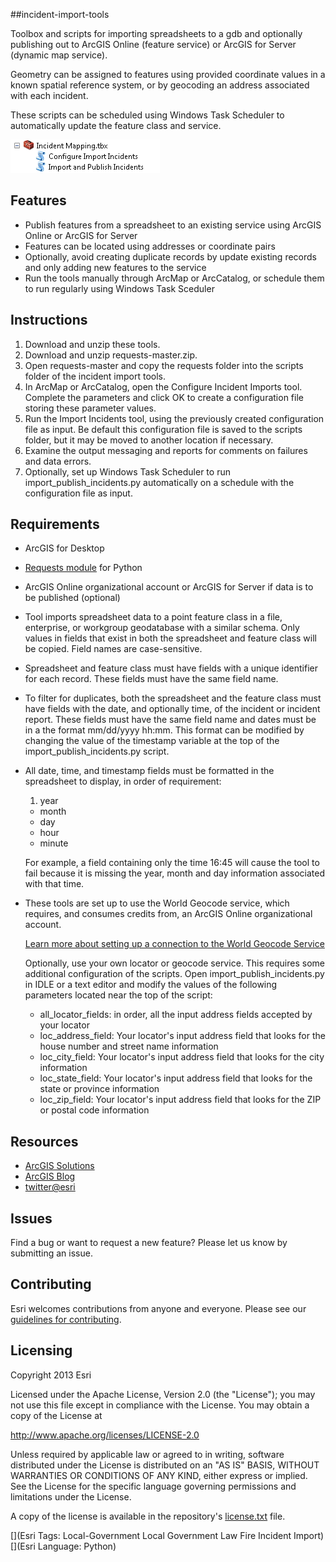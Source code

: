 ##incident-import-tools

Toolbox and scripts for importing spreadsheets to a gdb and optionally publishing out to ArcGIS Online (feature service) or ArcGIS for Server (dynamic map service).   

Geometry can be assigned to features using provided coordinate values in a known spatial reference system, or by geocoding an address associated with each incident.   

These scripts can be scheduled using Windows Task Scheduler to automatically update the feature class and service.

![Toolbox](images/Toolbox.png)

## Features

* Publish features from a spreadsheet to an existing service using ArcGIS Online or ArcGIS for Server
* Features can be located using addresses or coordinate pairs
* Optionally, avoid creating duplicate records by update existing records and only adding new features to the service
* Run the tools manually through ArcMap or ArcCatalog, or schedule them to run regularly using Windows Task Sceduler

## Instructions

1. Download and unzip these tools.
2. Download and unzip requests-master.zip.
3. Open requests-master and copy the requests folder into the scripts folder of the incident import tools.
4. In ArcMap or ArcCatalog, open the Configure Incident Imports tool. Complete the parameters and click OK to create a configuration file storing these parameter values.
5. Run the Import Incidents tool, using the previously created configuration file as input. Be default this configuration file is saved to the scripts folder, but it may be moved to another location if necessary.
6. Examine the output messaging and reports for comments on failures and data errors.
7. Optionally, set up Windows Task Scheduler to run import\_publish_incidents.py automatically on a schedule with the configuration file as input.

## Requirements


- ArcGIS for Desktop
- [Requests module](https://github.com/kennethreitz/requests/) for Python
- ArcGIS Online organizational account or ArcGIS for Server if data is to be published (optional)

- Tool imports spreadsheet data to a point feature class in a file, enterprise, or workgroup geodatabase with a similar schema. Only values in fields that exist in both the spreadsheet and feature class will be copied. Field names are case-sensitive.

- Spreadsheet and feature class must have fields with a unique identifier for each record. These fields must have the same field name.

- To filter for duplicates, both the spreadsheet and the feature class must have fields with the date, and optionally time, of the incident or incident report. These fields must have the same field name and dates must be in a the format mm/dd/yyyy hh:mm. This format can be modified by changing the value of the timestamp variable at the top of the import\_publish_incidents.py script.

- All date, time, and timestamp fields must be formatted in the spreadsheet to display, in order of requirement:
	1. year
	- month
	- day
	- hour
	- minute

	For example, a field containing only the time 16:45 will cause the tool to fail because it is missing the year, month and day information associated with that time.
- These tools are set up to use the World Geocode service, which requires,  and consumes credits from, an ArcGIS Online organizational account.
	
	[Learn more about setting up a connection to the World Geocode Service](http://resources.arcgis.com/en/help/main/10.1/index.html#//00250000004v000000)
	
	Optionally, use your own locator or geocode service. This requires some additional configuration of the scripts. Open import\_publish_incidents.py in IDLE or a text editor and modify the values of the following parameters located near the top of the script:
	- all\_locator_fields: in order, all the input address fields accepted by your locator
	- loc\_address_field: Your locator's input address field that looks for the house number and street name information
	- loc\_city_field: Your locator's input address field that looks for the city information
	- loc\_state_field: Your locator's input address field that looks for the state or province information
	- loc\_zip_field: Your locator's input address field that looks for the ZIP or postal code information

## Resources


* [ArcGIS Solutions](http://solutions.arcgis.com/)
* [ArcGIS Blog](http://blogs.esri.com/esri/arcgis/)
* [twitter@esri](http://twitter.com/esri)


## Issues


Find a bug or want to request a new feature?  Please let us know by submitting an issue.


## Contributing


Esri welcomes contributions from anyone and everyone. Please see our [guidelines for contributing](https://github.com/esri/contributing).


## Licensing
Copyright 2013 Esri


Licensed under the Apache License, Version 2.0 (the "License");
you may not use this file except in compliance with the License.
You may obtain a copy of the License at


   http://www.apache.org/licenses/LICENSE-2.0


Unless required by applicable law or agreed to in writing, software
distributed under the License is distributed on an "AS IS" BASIS,
WITHOUT WARRANTIES OR CONDITIONS OF ANY KIND, either express or implied.
See the License for the specific language governing permissions and
limitations under the License.


A copy of the license is available in the repository's [license.txt](license.txt) file.


[](Esri Tags: Local-Government Local Government Law Fire Incident Import)
[](Esri Language: Python)​